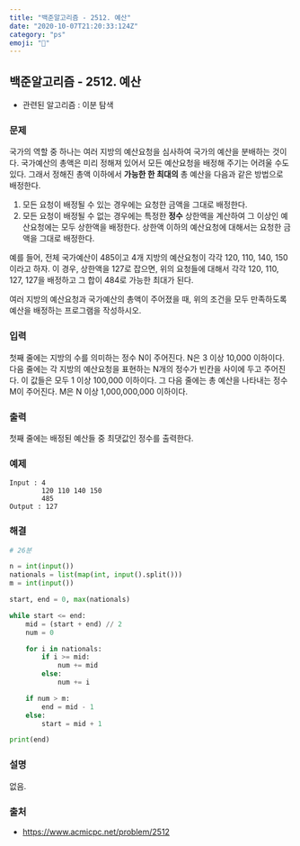 ```yaml
---
title: "백준알고리즘 - 2512. 예산"
date: "2020-10-07T21:20:33:124Z"
category: "ps"
emoji: "🌄"
---
```


## 백준알고리즘 - 2512. 예산

- 관련된 알고리즘 : 이분 탐색

### 문제

국가의 역할 중 하나는 여러 지방의 예산요청을 심사하여 국가의 예산을 분배하는 것이다. 국가예산의 총액은 미리 정해져 있어서 모든 예산요청을 배정해 주기는 어려울 수도 있다. 그래서 정해진 총액 이하에서 **가능한 한 최대의** 총 예산을 다음과 같은 방법으로 배정한다.

1. 모든 요청이 배정될 수 있는 경우에는 요청한 금액을 그대로 배정한다.
2. 모든 요청이 배정될 수 없는 경우에는 특정한 **정수** 상한액을 계산하여 그 이상인 예산요청에는 모두 상한액을 배정한다. 상한액 이하의 예산요청에 대해서는 요청한 금액을 그대로 배정한다. 

예를 들어, 전체 국가예산이 485이고 4개 지방의 예산요청이 각각 120, 110, 140, 150이라고 하자. 이 경우, 상한액을 127로 잡으면, 위의 요청들에 대해서 각각 120, 110, 127, 127을 배정하고 그 합이 484로 가능한 최대가 된다. 

여러 지방의 예산요청과 국가예산의 총액이 주어졌을 때, 위의 조건을 모두 만족하도록 예산을 배정하는 프로그램을 작성하시오.

### 입력

첫째 줄에는 지방의 수를 의미하는 정수 N이 주어진다. N은 3 이상 10,000 이하이다. 다음 줄에는 각 지방의 예산요청을 표현하는 N개의 정수가 빈칸을 사이에 두고 주어진다. 이 값들은 모두 1 이상 100,000 이하이다. 그 다음 줄에는 총 예산을 나타내는 정수 M이 주어진다. M은 N 이상 1,000,000,000 이하이다. 

### 출력

첫째 줄에는 배정된 예산들 중 최댓값인 정수를 출력한다. 

### 예제

```
Input : 4
        120 110 140 150
        485
Output : 127
```


### 해결

```python
# 26분

n = int(input())
nationals = list(map(int, input().split()))
m = int(input())

start, end = 0, max(nationals)

while start <= end:
    mid = (start + end) // 2
    num = 0

    for i in nationals:
        if i >= mid:
            num += mid
        else:
            num += i

    if num > m:
        end = mid - 1
    else:
        start = mid + 1

print(end)

```

### 설명

없음.


### 출처

- https://www.acmicpc.net/problem/2512
